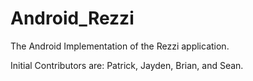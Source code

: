 Android_Rezzi
=============

The Android Implementation of the Rezzi application.

Initial Contributors are: Patrick, Jayden, Brian, and Sean.


